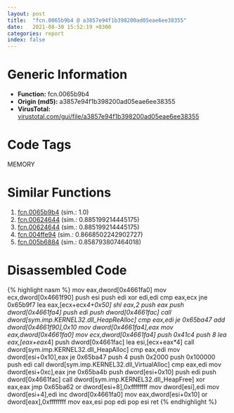 ```yaml
---
layout: post
title:  "fcn.0065b9b4 @ a3857e94f1b398200ad05eae6ee38355"
date:   2021-08-30 15:52:19 +0300
categories: report
index: false
---
```


# Generic Information
- **Function:** fcn.0065b9b4
- **Origin (md5):** a3857e94f1b398200ad05eae6ee38355
- **VirusTotal:** [virustotal.com/gui/file/a3857e94f1b398200ad05eae6ee38355][virustotal_ref]

# Code Tags
<span class="tag" id="MEMORY">MEMORY</span>


# Similar Functions

1. [fcn.0065b9b4][similar_1_ref] (sim.: 1.0)
2. [fcn.00624644][similar_2_ref] (sim.: 0.885199214445175)
3. [fcn.00624644][similar_3_ref] (sim.: 0.885199214445175)
4. [fcn.004ffe94][similar_4_ref] (sim.: 0.8668502242902727)
5. [fcn.005b6884][similar_5_ref] (sim.: 0.858793807464018)


# Disassembled Code

{% highlight nasm %}
mov eax,dword[0x4661fa0]
mov ecx,dword[0x4661f90]
push esi
push edi
xor edi,edi
cmp eax,ecx
jne 0x65b9f7
lea eax,[ecx+ecx*4+0x50]
shl eax,2
push eax
push dword[0x4661fa4]
push edi
push dword[0x4661fac]
call dword[sym.imp.KERNEL32.dll_HeapReAlloc]
cmp eax,edi
je 0x65ba47
add dword[0x4661f90],0x10
mov dword[0x4661fa4],eax
mov eax,dword[0x4661fa0]
mov ecx,dword[0x4661fa4]
push 0x41c4
push 8
lea eax,[eax+eax*4]
push dword[0x4661fac]
lea esi,[ecx+eax*4]
call dword[sym.imp.KERNEL32.dll_HeapAlloc]
cmp eax,edi
mov dword[esi+0x10],eax
je 0x65ba47
push 4
push 0x2000
push 0x100000
push edi
call dword[sym.imp.KERNEL32.dll_VirtualAlloc]
cmp eax,edi
mov dword[esi+0xc],eax
jne 0x65ba4b
push dword[esi+0x10]
push edi
push dword[0x4661fac]
call dword[sym.imp.KERNEL32.dll_HeapFree]
xor eax,eax
jmp 0x65ba62
or dword[esi+8],0xffffffff
mov dword[esi],edi
mov dword[esi+4],edi
inc dword[0x4661fa0]
mov eax,dword[esi+0x10]
or dword[eax],0xffffffff
mov eax,esi
pop edi
pop esi
ret 
{% endhighlight %}


[similar_1_ref]: /report/fcn.0065b9b4@bcba729302fe28f65deb2b102a06324a
[similar_2_ref]: /report/fcn.00624644@30ae0be98a500ebab0e80cb562d02ecf
[similar_3_ref]: /report/fcn.00624644@ce339585d9f7e59bebf6e94a72861741
[similar_4_ref]: /report/fcn.004ffe94@557dcbbf2711fedc520328fbbc657056
[similar_5_ref]: /report/fcn.005b6884@2694aedb5e4f4308d70d56b7790b8855
[virustotal_ref]: https://www.virustotal.com/gui/file/a3857e94f1b398200ad05eae6ee38355